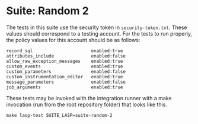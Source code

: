 Suite: Random 2
==================================================
The tests in this suite use the security token in `security-token.txt`. These values should correspond to a testing account. For the tests to run properly, the policy values for this account should be as follows:

    record_sql                      enabled:true
    attributes_include              enabled:false
    allow_raw_exception_messages    enabled:true
    custom_events                   enabled:true
    custom_parameters               enabled:false
    custom_instrumentation_editor   enabled:true
    message_parameters              enabled:false
    job_arguments                   enabled:true

These tests may be invoked with the integration runner with a make invocation (run from the root repository folder) that looks like this.

    make lasp-test SUITE_LASP=suite-random-2
